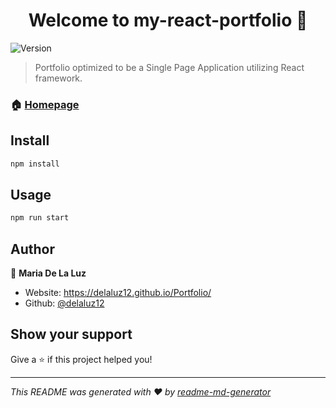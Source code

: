 <h1 align="center">Welcome to my-react-portfolio 👋</h1>
<p>
  <img alt="Version" src="https://img.shields.io/badge/version-0.1.0-blue.svg?cacheSeconds=2592000" />
</p>

> Portfolio optimized to be a Single Page Application utilizing React framework.

### 🏠 [Homepage](https://delaluz12.github.io/myReactPortfolio)

## Install

```sh
npm install
```

## Usage

```sh
npm run start
```

## Author

👤 **Maria De La Luz**

* Website: https://delaluz12.github.io/Portfolio/
* Github: [@delaluz12](https://github.com/delaluz12)

## Show your support

Give a ⭐️ if this project helped you!

***
_This README was generated with ❤️ by [readme-md-generator](https://github.com/kefranabg/readme-md-generator)_